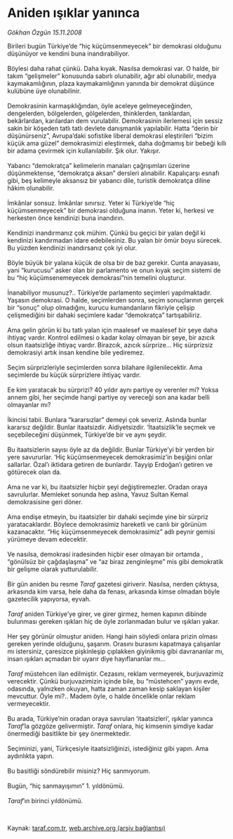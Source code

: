 # Aniden ışıklar yanınca

*Gökhan Özgün 15.11.2008*

<div class="taraf_structure_2col_1zq">
<div class="margen_n">



 <p>Birileri bugün Türkiye’de “hiç küçümsenmeyecek” bir demokrasi olduğunu düşünüyor ve kendini buna inandırabiliyor. <br/><br/>Böylesi daha rahat çünkü. Daha kıyak. Nasılsa demokrasi var. O halde, bir takım “gelişmeler” konusunda sabırlı olunabilir, ağır abi olunabilir, medya kaymakamlığının, plaza kaymakamlığının yanında bir demokrat düşünce kulübüne üye olunabilinir. <br/><br/>Demokrasinin karmaşıklığından, öyle aceleye gelmeyeceğinden, dengelerden, bölgelerden, gölgelerden, thinklerden, tanklardan, bekârlardan, karılardan dem vurulabilir. Demokrasinin ilerlemesi için sessiz sakin bir köşeden tatlı tatlı devlete danışmanlık yapılabilir. Hatta “derin bir düşünürseniz”, Avrupa’daki sofistike liberal demokrasi eleştirileri “bizim küçük ama güzel” demokrasimizi eleştirmek, daha doğmamış bir bebeği kıllı bir adama çevirmek için kullanılabilir. Şık olur. Yakışır. <br/><br/>Yabancı “demokratça” kelimelerin manaları çağrışımları üzerine düşünmektense, “demokratça aksan” dersleri alınabilir. Kapalıçarşı esnafı gibi, beş kelimeyle aksansız bir yabancı dile, turistik demokratça diline hâkim olunabilir. <br/><br/>İmkânlar sonsuz. İmkânlar sınırsız. Yeter ki Türkiye’de “hiç küçümsenmeyecek” bir demokrasi olduğuna inanın. Yeter ki, herkesi ve herkesten önce kendinizi buna inandırın. <br/><br/>Kendinizi inandırmanız çok mühim. Çünkü bu geçici bir yalan değil ki kendinizi kandırmadan idare edebilesiniz.<b> </b>Bu yalan bir ömür boyu sürecek. Bu yüzden kendinizi inandırsanız çok iyi olur. <br/><br/>Böyle büyük bir yalana küçük de olsa bir de baz gerekir. Cunta anayasası, yani “kurucusu” asker olan bir parlamento ve onun kıyak seçim sistemi de bu “hiç küçümsenemeyecek demokrasi”nin temelini oluşturur. <br/><br/>İnanabiliyor musunuz?.. Türkiye’de parlamento seçimleri yapılmaktadır. Yaşasın demokrasi. O halde, seçimlerden sonra, seçim sonuçlarının gerçek bir “sonuç” olup olmadığını, kurucu kumandanların fikriyle çelişip çelişmediğini bir dahaki seçimlere kadar “demokratça” tartışabiliriz. <br/><br/>Ama gelin görün ki bu tatlı yalan için maalesef ve maalesef bir şeye daha ihtiyaç vardır. Kontrol edilmesi o kadar kolay olmayan bir şeye, bir azıcık olsun itaatsizliğe ihtiyaç vardır.<b> </b>Birazcık, azıcık sürprize... Hiç sürprizsiz demokrasiyi artık insan kendine bile yediremez. <br/><br/>Seçim sürprizleriyle seçimlerden sonra bilahare ilgilenilecektir. Ama seçimlerde bu küçük sürprizlere ihtiyaç vardır. <br/><br/>Ee kim yaratacak bu sürprizi? 40 yıldır aynı partiye oy verenler mi? Yoksa annem gibi, her seçimde hangi partiye oy vereceği son ana kadar belli olmayanlar mı? <br/><br/>İkincisi tabii. Bunlara “kararsızlar” demeyi çok severiz. Aslında bunlar kararsız değildir. Bunlar itaatsizdir. Aidiyetsizdir. ‘İtaatsizlik’le seçmek ve seçebileceğini düşünmek, Türkiye’de bir ve aynı şeydir. <br/><br/>Bu itaatsizlerin sayısı öyle az da değildir. Bunlar Türkiye’yi bir yerden bir yere savururlar. ‘Hiç küçümsenmeyecek demokrasimiz’in beşiğini onlar sallarlar. Özal’ı iktidara getiren de bunlardır. Tayyip Erdoğan’ı getiren ve götürecek olan da. <br/><br/>Ama ne var ki, bu itaatsizler hiçbir şeyi değiştiremezler. Oradan oraya savrulurlar. Memleket sonunda hep aslına, Yavuz Sultan Kemal demokrasisine geri döner. <br/><br/>Ama endişe etmeyin, bu itaatsizler bir dahaki seçimde yine bir sürpriz yaratacaklardır. Böylece demokrasimiz hareketli ve canlı bir görünüm kazanacaktır. “Hiç küçümsenmeyecek demokrasimiz” adlı peynir gemisi yürümeye devam edecektir. <br/><br/>Ve nasılsa, demokrasi iradesinden hiçbir eser olmayan bir ortamda , “gönülsüz bir çağdaşlaşma” ve “az biraz zenginleşme” mis gibi demokratik bir gelişme olarak yutturulabilir. <br/><br/>Bir gün aniden bu resme <i>Taraf</i> gazetesi giriverir. Nasılsa, nerden çıktıysa, arkasında kim varsa, hele daha da fenası, arkasında kimse olmadan böyle gazetecilik yapıyorsa, eyvah.<i> <br/><br/>Taraf</i> aniden Türkiye’ye girer, ve girer girmez, hemen kapının dibinde bulunması gereken ışıkları hiç de öyle zorlanmadan bulur ve ışıkları yakar. <br/><br/>Her şey görünür olmuştur aniden. Hangi hain söyledi onlara prizin olması gereken yerinde olduğunu, şaşarım. Orasını burasını kapatmaya çalışanlar mı istersiniz, çaresizce pişkinleşip çıplakken giyinikmiş gibi davrananlar mı, insan ışıkları açmadan bir uyarır diye hayıflananlar mı...<i> <br/><br/>Taraf</i> müstehcen ilan edilmiştir. Cezasını, reklam vermeyerek, burjuvazimiz verecektir. Çünkü burjuvazimizin içinde bile, bu “müstehcen” yayını evde, odasında, yalnızken okuyan, hatta zaman zaman kesip saklayan kişiler mevcuttur. Öyle mi?.. Madem öyle, o halde öncelikle onlar reklam vermeyecektir. <br/><br/>Bu arada, Türkiye’nin oradan oraya savrulan ‘itaatsizleri’, ışıklar yanınca <i>Taraf</i>’la gözgöze gelivermiştir. <i>Taraf</i> onlara, hiç kimsenin şimdiye kadar önermediği basitlikte bir şey önermektedir. <br/><br/>Seçiminizi, yani, Türkçesiyle itaatsizliğinizi, istediğiniz gibi yapın. Ama aydınlıkta yapın. <br/><br/>Bu basitliği söndürebilir misiniz? Hiç sanmıyorum. <br/><br/>Bugün, “hiç sanmayışımın” 1. yıldönümü. <i><br/><br/>Taraf</i>’ın birinci yıldönümü.</p>

<br/>


<div id="taraf_not">
</div>

</div>


</div>

Kaynak: [taraf.com.tr](http://www.taraf.com.tr:80/makale/2673.htm), [web.archive.org (arşiv bağlantısı)](http://web.archive.org/web/20090413220545/http://www.taraf.com.tr:80/makale/2673.htm)
